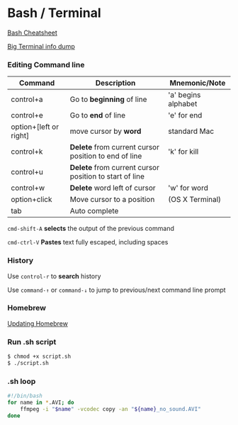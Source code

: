 # Bash / Terminal

[Bash Cheatsheet](https://gist.github.com/LeCoupa/122b12050f5fb267e75f)

[Big Terminal info dump](http://furbo.org/2014/09/03/the-terminal/)


### Editing Command line

|Command  |Description                |Mnemonic/Note |
|---------|---------------------------|---------|
|control+a|Go to **beginning** of line|'a' begins alphabet|
|control+e|Go to **end** of line      |'e' for end|
|option+[left or right]|move cursor by **word**|standard Mac|
|control+k|**Delete** from current cursor position to end of line|'k' for kill|
|control+u|**Delete** from current cursor position to start of line| |
|control+w|**Delete** word left of cursor|'w' for word|
|option+click|Move cursor to a position|(OS X Terminal)|
|tab|Auto complete| |

`cmd-shift-A` **selects** the output of the previous command

`cmd-ctrl-V` **Pastes** text fully escaped, including spaces

### History

Use `control-r` to **search** history

Use `command-↑` or `command-↓` to jump to previous/next command line prompt
### Homebrew

[Updating Homebrew](https://www.safaribooksonline.com/blog/2014/03/18/keeping-homebrew-date/)

### Run .sh script
```bash
$ chmod +x script.sh
$ ./script.sh
```
	
### .sh loop
```bash
#!/bin/bash
for name in *.AVI; do
	ffmpeg -i "$name" -vcodec copy -an "${name}_no_sound.AVI"
done 
```	